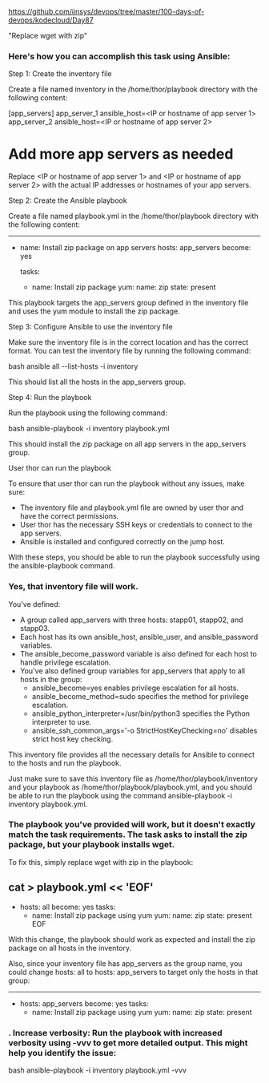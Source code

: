 https://github.com/iinsys/devops/tree/master/100-days-of-devops/kodecloud/Day87

"Replace wget with zip"

### Here's how you can accomplish this task using Ansible:

Step 1: Create the inventory file

Create a file named inventory in the /home/thor/playbook directory with the following content:

[app_servers]
app_server_1 ansible_host=<IP or hostname of app server 1>
app_server_2 ansible_host=<IP or hostname of app server 2>
# Add more app servers as needed

Replace <IP or hostname of app server 1> and <IP or hostname of app server 2> with the actual IP addresses or hostnames of your app servers.

Step 2: Create the Ansible playbook

Create a file named playbook.yml in the /home/thor/playbook directory with the following content:

---
- name: Install zip package on app servers
  hosts: app_servers
  become: yes

  tasks:
  - name: Install zip package
    yum:
      name: zip
      state: present

This playbook targets the app_servers group defined in the inventory file and uses the yum module to install the zip package.

Step 3: Configure Ansible to use the inventory file

Make sure the inventory file is in the correct location and has the correct format. You can test the inventory file by running the following command:

bash
ansible all --list-hosts -i inventory

This should list all the hosts in the app_servers group.

Step 4: Run the playbook

Run the playbook using the following command:

bash
ansible-playbook -i inventory playbook.yml

This should install the zip package on all app servers in the app_servers group.

User thor can run the playbook

To ensure that user thor can run the playbook without any issues, make sure:

- The inventory file and playbook.yml file are owned by user thor and have the correct permissions.
- User thor has the necessary SSH keys or credentials to connect to the app servers.
- Ansible is installed and configured correctly on the jump host.

With these steps, you should be able to run the playbook successfully using the ansible-playbook command.

### Yes, that inventory file will work.

You've defined:

- A group called app_servers with three hosts: stapp01, stapp02, and stapp03.
- Each host has its own ansible_host, ansible_user, and ansible_password variables.
- The ansible_become_password variable is also defined for each host to handle privilege escalation.
- You've also defined group variables for app_servers that apply to all hosts in the group:
    - ansible_become=yes enables privilege escalation for all hosts.
    - ansible_become_method=sudo specifies the method for privilege escalation.
    - ansible_python_interpreter=/usr/bin/python3 specifies the Python interpreter to use.
    - ansible_ssh_common_args='-o StrictHostKeyChecking=no' disables strict host key checking.

This inventory file provides all the necessary details for Ansible to connect to the hosts and run the playbook.

Just make sure to save this inventory file as /home/thor/playbook/inventory and your playbook as /home/thor/playbook/playbook.yml, and you should be able to run the playbook using the command ansible-playbook -i inventory playbook.yml.


### The playbook you've provided will work, but it doesn't exactly match the task requirements. The task asks to install the zip package, but your playbook installs wget.

To fix this, simply replace wget with zip in the playbook:

cat > playbook.yml << 'EOF'
---
- hosts: all
  become: yes
  tasks:
  - name: Install zip package using yum
    yum:
      name: zip
      state: present
EOF

With this change, the playbook should work as expected and install the zip package on all hosts in the inventory.

Also, since your inventory file has app_servers as the group name, you could change hosts: all to hosts: app_servers to target only the hosts in that group:

---
- hosts: app_servers
  become: yes
  tasks:
  - name: Install zip package using yum
    yum:
      name: zip
      state: present

### . Increase verbosity: Run the playbook with increased verbosity using -vvv to get more detailed output. This might help you identify the issue:

bash
ansible-playbook -i inventory playbook.yml -vvv


